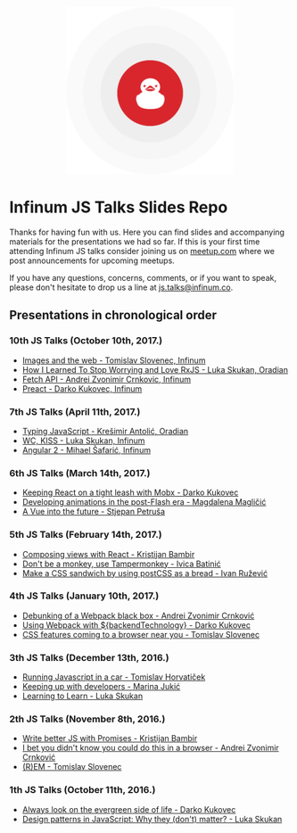 <p align="center">
  <img width="300" src="_assets/ducky.png" />
  <h1>Infinum JS Talks Slides Repo</h1>
</p>

Thanks for having fun with us. Here you can find slides and accompanying materials
for the presentations we had so far. If this is your first time attending 
Infinum JS talks consider joining us on 
[meetup.com](https://www.meetup.com/Infinum-JS-Talks/) where we post announcements 
for upcoming meetups.

If you have any questions, concerns, comments, or if you want to speak, 
please don't hesitate to drop us a line at [js.talks@infinum.co](mailto:js.talks@infinum.co).

## Presentations in chronological order

### 10th JS Talks (October 10th, 2017.)
- [Images and the web - Tomislav Slovenec, Infinum](talks-10/images_and_the_web_tomislav_slovenec.pdf)
- [How I Learned To Stop Worrying and Love RxJS - Luka Skukan, Oradian](talks-10/rxjs_luka_skukan.pdf)
- [Fetch API - Andrei Zvonimir Crnkovic, Infinum](talks-10/fetch_andrei_zvonimir_crnkovic.pdf)
- [Preact - Darko Kukovec, Infinum](talks-10/preact_darko_kukovec.pdf)

### 7th JS Talks (April 11th, 2017.)

- [Typing JavaScript - Krešimir Antolić, Oradian](talks-7/typing_javascript_kresimir_antolic.pdf)
- [WC, KISS - Luka Skukan, Infinum](talks-7/wc_kiss_luka_skukan.pdf)
- [Angular 2 - Mihael Šafarić, Infinum](talks-7/angular_2_mihael_safaric.pdf)

### 6th JS Talks (March 14th, 2017.)

- [Keeping React on a tight leash with Mobx - Darko Kukovec](talks-6/keeping_react_on_a_tight_leash_with_mobx_darko_kukovec.pdf)
- [Developing animations in the post-Flash era - Magdalena Magličić]()
- [A Vue into the future - Stjepan Petruša](talks-6/vue_js_stjepan_petrusa.pdf)

### 5th JS Talks (February 14th, 2017.)

- [Composing views with React - Kristijan Bambir](talks-5/composing_views_with_react_kristijan_bambir.pdf)
- [Don't be a monkey, use Tampermonkey - Ivica Batinić]()
- [Make a CSS sandwich by using postCSS as a bread - Ivan Ružević](talks-5/postcss_ivan_ruzevic.pdf)

### 4th JS Talks (January 10th, 2017.)

- [Debunking of a Webpack black box - Andrei Zvonimir Crnković](talks-4/webpack_andrei_zvonimir_crnkovic.pdf)
- [Using Webpack with ${backendTechnology} - Darko Kukovec](talks-4/using_webpack_with_backend_darko_kukovec.pdf)
- [CSS features coming to a browser near you - Tomislav Slovenec]()

### 3th JS Talks (December 13th, 2016.)

- [Running Javascript in a car - Tomislav Horvatiček]()
- [Keeping up with developers - Marina Jukić](talks-3/keeping_up_with_the_developers_marina_jukic.pdf)
- [Learning to Learn - Luka Skukan](talks-3/learning_to_learn_luka_skukan.pdf)

### 2th JS Talks (November 8th, 2016.)

- [Write better JS with Promises - Kristijan Bambir](talks-2/write_better_js_with_promises_kristijan_bambir.pdf)
- [I bet you didn't know you could do this in a browser - Andrei Zvonimir Crnković](talks-2/bb8_andrei_zvonimir_crnkovic.pdf)
- [(R)EM - Tomislav Slovenec](talks-2/rem_tomislav_slovenec.pdf)

### 1th JS Talks (October 11th, 2016.)

- [Always look on the evergreen side of life - Darko Kukovec](talks-1/always_look_on_the_evergreen_side_of_life_darko_kukovec.pdf)
- [Design patterns in JavaScript: Why they (don't) matter? - Luka Skukan](talks-1/patterns_luka_skukan.pdf)

